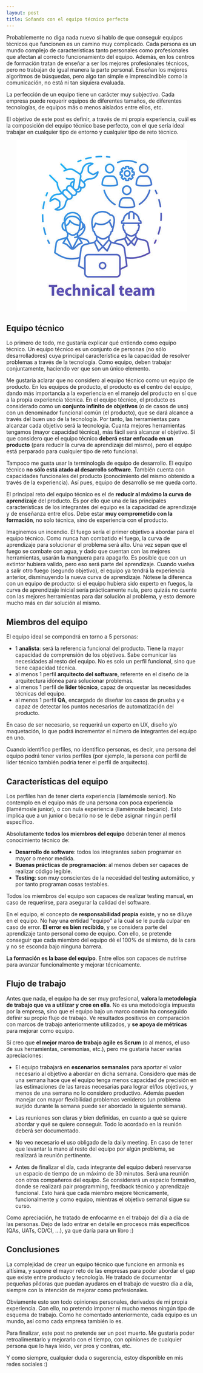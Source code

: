 ```yaml
---
layout: post
title: Soñando con el equipo técnico perfecto
---
```


Probablemente no diga nada nuevo si hablo de que conseguir equipos técnicos que funcionen es un camino muy complicado. Cada persona es un mundo complejo de características tanto personales como profesionales que afectan al correcto funcionamiento del equipo. Además, en los centros de formación tratan de enseñar a ser los mejores profesionales técnicos, pero no trabajan de igual manera la parte personal. Enseñan los mejores algoritmos de búsquedas, pero algo tan simple e imprescindible como la comunicación, no está ni tan siquiera evaluada.

La perfección de un equipo tiene un carácter muy subjectivo. Cada empresa puede requerir equipos de diferentes tamaños, de diferentes tecnologías, de equipos más o menos aislados entre ellos, etc.

El objetivo de este post es definir, a través de mi propia experiencia, cuál es la composición del equipo técnico base perfecto, con el que sería ideal trabajar en cualquier tipo de entorno y cualquier tipo de reto técnico.

<div align="center">
  <img src="/images/TechTeam/1.jpg"/>
</div>

## Equipo técnico

Lo primero de todo, me gustaría explicar qué entiendo como equipo técnico. Un equipo técnico es un conjunto de personas (no sólo desarrolladores) cuya principal característica es la capacidad de resolver problemas a través de la tecnología. Como equipo, deben trabajar conjuntamente, haciendo ver que son un único elemento.
 
Me gustaría aclarar que no considero al equipo técnico como un equipo de producto. En los equipos de producto, el producto es el centro del equipo, dando más importancia a la experiencia en el manejo del producto en sí que a la propia experiencia técnica. En el equipo técnico, el producto es considerado como un <b>conjunto infinito de objetivos</b> (o de casos de uso) con un denominador funcional común (el producto), que se dará alcance a través del buen uso de la tecnología. Por tanto, las herramientas para alcanzar cada objetivo será la tecnología. Cuanta mejores herramientas tengamos (mayor capacidad técnica), más fácil será alcanzar el objetivo. Sí que considero que el equipo técnico <b>deberá estar enfocado en un producto</b> (para reducir la curva de aprendizaje del mismo), pero el equipo está perparado para cualquier tipo de reto funcional.

Tampoco me gusta usar la terminología de equipo de desarrollo. El equipo técnico <b>no sólo está atado al desarrollo software</b>. También cuenta con capacidades funcionales del producto (conocimiento del mismo obtenido a través de la experiencia). Así pues, equipo de desarrollo se me queda corto.

El principal reto del equipo técnico es el de <b>reducir al máximo la curva de aprendizaje</b> del producto. Es por ello que una de las principales características de los integrantes del equipo es la capacidad de aprendizaje y de enseñanza entre ellos. Debe estar <b>muy comprometido con la formación</b>, no solo técnica, sino de experiencia con el producto.

Imaginemos un incendio. El fuego sería el primer objetivo a abordar para el equipo técnico. Como nunca han combatido el fuego, la curva de aprendizaje para solucionar el problema será alto. Una vez sepan que el fuego se combate con agua, y dado que cuentan con las mejores herramientas, usarán la manguera para apagarlo. Es posible que con un extintor hubiera valido, pero eso será parte del aprendizaje. Cuando vuelva a salir otro fuego (segundo objetivo), el equipo ya tendrá la experiencia anterior, disminuyendo la nueva curva de aprendizaje. Nótese la diferenca con un equipo de producto: si el equipo hubiera sido experto en fuegos, la curva de aprendizaje inicial sería prácticamente nula, pero quizás no cuente con las mejores herramientas para dar solución al problema, y esto demore mucho más en dar solución al mismo.

## Miembros del equipo

El equipo ideal se compondrá en torno a 5 personas:
 - 1 <b>analista</b>: será la referencia funcional del producto. Tiene la mayor capacidad de comprensión de los objetivos. Sabe comunicar las necesidades al resto del equipo. No es solo un perfil funcional, sino que tiene capacidad técnica.
 - al menos 1 perfil <b>arquitecto del software</b>, referente en el diseño de la arquitectura idónea para solucionar problemas.
 - al menos 1 perfil de <b>líder técnico</b>, capaz de orquestar las necesidades técnicas del equipo.
 - al menos 1 perfil <b>QA</b>, encargado de diseñar los casos de prueba y e capaz de detectar los puntos necesarios de automatización del producto.
	
En caso de ser necesario, se requerirá un experto en UX, diseño y/o maquetación, lo que podrá incrementar el número de integrantes del equipo en uno.

Cuando identifico perfiles, no identifico personas, es decir, una persona del equipo podrá tener varios perfiles (por ejemplo, la persona con perfil de lider técnico también podría tener el perfil de arquitecto). 

## Características del equipo

Los perfiles han de tener cierta experiencia (llamémosle senior). No contemplo en el equipo más de una persona con poca experiencia (llamémosle junior), o con nula experiencia (llamémosle becario). Esto implica que a un junior o becario no se le debe asignar ningún perfil específico.

Absolutamente <b>todos los miembros del equipo</b> deberán tener al menos conocimiento técnico de:
 - <b>Desarrollo de software</b>: todos los integrantes saben programar en mayor o menor medida.
 - <b>Buenas prácticas de programación</b>: al menos deben ser capaces de realizar código legible.
 - <b>Testing</b>: son muy conscientes de la necesidad del testing automático, y por tanto programan cosas testables.

Todos los miembros del equipo son capaces de realizar testing manual, en caso de requerirse, para asegurar la calidad del software.

En el equipo, el concepto de <b>responsabilidad propia</b> existe, y no se diluye en el equipo. No hay una entidad "equipo" a la cual se le pueda culpar en caso de error. <b>El error es bien recibido</b>, y se considera parte del aprendizaje tanto personal como de equipo. Con ello, se pretende conseguir que cada miembro del equipo dé el 100% de sí mismo, dé la cara y no se esconda bajo ninguna barrera.

<b>La formación es la base del equipo</b>. Entre ellos son capaces de nutrirse para avanzar funcionalmente y mejorar técnicamente.

## Flujo de trabajo

Antes que nada, el equipo ha de ser muy profesional, <b>valora la metodología de trabajo que va a utilizar y cree en ella</b>. No es una metodología impuesta por la empresa, sino que el equipo bajo un marco común ha conseguido definir su propio flujo de trabajo. Ve resultados positivos en comparación con marcos de trabajo anteriormente utilizados, y <b>se apoya de métricas</b> para mejorar como equipo.

Sí creo que <b>el mejor marco de trabajo agile es Scrum</b> (o al menos, el uso de sus herramientas, ceremonias, etc.), pero me gustaría hacer varias apreciaciones:

 - El equipo trabajará en <b>escenarios semanales</b> para aportar el valor necesario al objetivo a abordar en dicha semana. Considero que más de una semana hace que el equipo tenga menos capacidad de precisión en las estimaciones de las tareas necesarias para lograr el/los objetivos, y menos de una semana no lo considero productivo. Además pueden manejar con mayor flexibilidad problemas venideros (un problema surjido durante la semana puede ser abordado la siguiente semana).

 - Las reuniones son claras y bien definidas, en cuanto a qué se quiere abordar y qué se quiere conseguir. Todo lo acordado en la reunión deberá ser documentado. 

 - No veo necesario el uso obligado de la daily meeting. En caso de tener que levantar la mano al resto del equipo por algún problema, se realizará la reunión pertinente.

 - Antes de finalizar el día, cada integrante del equipo deberá reservarse un espacio de tiempo de un máximo de 30 minutos. Será una reunión con otros compañeros del equipo. Se considerará un espacio formativo, donde se realizará pair programming, feedback técnico y aprendizaje funcional. Esto hará que cada miembro mejore técnicamente, funcionalmente y como equipo, mientras el objetivo semanal sigue su curso.
 
Como apreciación, he tratado de enfocarme en el trabajo del día a día de las personas. Dejo de lado entrar en detalle en procesos más específicos (QAs, UATs, CD/CI, ...), ya que daría para un libro :)

## Conclusiones

La complejidad de crear un equipo técnico que funcione en armonía es altísima, y supone el mayor reto de las empresas para poder abordar el gap que existe entre producto y tecnología. He tratado de documentar pequeñas píldoras que puedan ayudaros en el trabajo de vuestro día a día, siempre con la intención de mejorar como profesionales.

Obviamente esto son todo opiniones personales, derivados de mi propia experiencia. Con ello, no pretendo imponer ni mucho menos ningún tipo de esquema de trabajo. Como he comentado anteriormente, cada equipo es un mundo, así como cada empresa también lo es.

Para finalizar, este post no pretende ser un post muerto. Me gustaría poder retroalimentarlo y mejorarlo con el tiempo, con opiniones de cualquier persona que lo haya leido, ver pros y contras, etc.

Y como siempre, cualquier duda o sugerencia, estoy disponible en mis redes sociales :)
